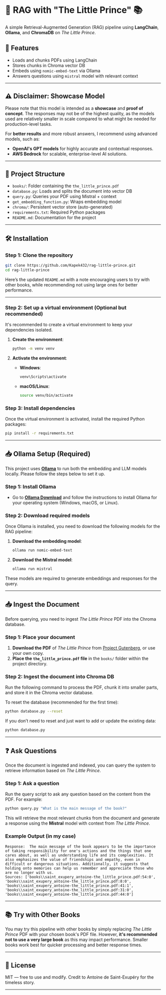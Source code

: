 # 🧠 RAG with "The Little Prince" 📚

A simple Retrieval-Augmented Generation (RAG) pipeline using **LangChain**, **Ollama**, and **ChromaDB** on *The Little Prince*.

## 📌 Features

- Loads and chunks PDFs using LangChain
- Stores chunks in Chroma vector DB
- Embeds using `nomic-embed-text` via Ollama
- Answers questions using `mistral` model with relevant context

---

## ⚠️ Disclaimer: Showcase Model

Please note that this model is intended as a **showcase** and **proof of concept**. The responses may not be of the highest quality, as the models used are relatively smaller in scale compared to what might be needed for production-level tasks. 

For **better results** and more robust answers, I recommend using advanced models, such as:

- **OpenAI's GPT models** for highly accurate and contextual responses.
- **AWS Bedrock** for scalable, enterprise-level AI solutions.

---

## 📂 Project Structure

- `books/`: Folder containing the `the_little_prince.pdf`
- `database.py`: Loads and splits the document into vector DB
- `query.py`: Queries your PDF using Mistral + context
- `get_embedding_function.py`: Wraps embedding model
- `chroma/`: Persistent vector store (auto-generated)
- `requirements.txt`: Required Python packages
- `README.md`: Documentation for the project

---

## 🛠️ Installation

### Step 1: Clone the repository

```bash
git clone https://github.com/Kapek432/rag-little-prince.git
cd rag-little-prince
```
Here’s the updated `README.md` with a note encouraging users to try with other books, while recommending not using large ones for better performance.

---



### Step 2: Set up a virtual environment (Optional but recommended)

It's recommended to create a virtual environment to keep your dependencies isolated.

1. **Create the environment**:
   ```bash
   python -m venv venv
   ```

2. **Activate the environment**:
   - **Windows**:
     ```bash
     venv\Scripts\activate
     ```
   - **macOS/Linux**:
     ```bash
     source venv/bin/activate
     ```

### Step 3: Install dependencies

Once the virtual environment is activated, install the required Python packages:

```bash
pip install -r requirements.txt
```

---

## 📥 Ollama Setup (Required)

This project uses [**Ollama**](https://ollama.com/) to run both the embedding and LLM models locally. Please follow the steps below to set it up.

### Step 1: Install Ollama

- Go to [**Ollama Download**](https://ollama.com/download) and follow the instructions to install Ollama for your operating system (Windows, macOS, or Linux).

### Step 2: Download required models

Once Ollama is installed, you need to download the following models for the RAG pipeline:

1. **Download the embedding model**:
   ```bash
   ollama run nomic-embed-text
   ```

2. **Download the Mistral model**:
   ```bash
   ollama run mistral
   ```

These models are required to generate embeddings and responses for the query.

---

## 📥 Ingest the Document

Before querying, you need to ingest *The Little Prince* PDF into the Chroma database. 

### Step 1: Place your document

1. **Download the PDF** of *The Little Prince* from [Project Gutenberg](https://www.gutenberg.org/ebooks/21603), or use your own copy.
2. **Place the `the_little_prince.pdf` file** in the `books/` folder within the project directory.

### Step 2: Ingest the document into Chroma DB

Run the following command to process the PDF, chunk it into smaller parts, and store it in the Chroma vector database. 

To reset the database (recommended for the first time):

```bash
python database.py --reset
```

If you don’t need to reset and just want to add or update the existing data:

```bash
python database.py
```

---

## ❓ Ask Questions

Once the document is ingested and indexed, you can query the system to retrieve information based on *The Little Prince*.

### Step 1: Ask a question

Run the query script to ask any question based on the content from the PDF. For example:

```bash
python query.py "What is the main message of the book?"
```

This will retrieve the most relevant chunks from the document and generate a response using the **Mistral** model with context from *The Little Prince*.

### Example Output (in my case)

```
Response:  The main message of the book appears to be the importance of taking responsibility for one's actions and the things that one cares about, as well as understanding life and its complexities. It also emphasizes the value of friendships and empathy, even in difficult or dangerous situations. Additionally, it suggests that holding onto memories can help us remember and appreciate those who are no longer with us.
Sources: ['books\\saint_exupery_antoine-the_little_prince.pdf:54:0', 'books\\saint_exupery_antoine-the_little_prince.pdf:8:0', 'books\\saint_exupery_antoine-the_little_prince.pdf:41:1', 'books\\saint_exupery_antoine-the_little_prince.pdf:31:0', 'books\\saint_exupery_antoine-the_little_prince.pdf:44:0']
```
---

## 📚 Try with Other Books

You may try this pipeline with other books by simply replacing *The Little Prince* PDF with your chosen book's PDF file. However, **it's recommended not to use a very large book** as this may impact performance. Smaller books work best for quicker processing and better response times.

---

## 📄 License

MIT — free to use and modify. Credit to Antoine de Saint-Exupéry for the timeless story.


---

